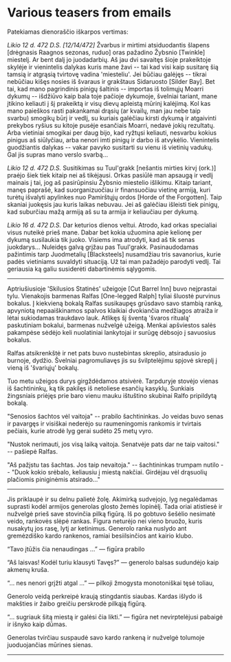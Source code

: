Various teasers from emails
===========================

Patekiamas dienoraščio iškarpos vertimas:

*Likio 12 d. 472 D.S. [12/14/472]*
Žvarbus ir mirtimi atsiduodantis šlapens [drėgnasis Raagnos sezonas, ruduo] oras pažadino Žybsnio [Twinkle] miestelį. Ar bent dalį jo juodadarbių. Aš jau dvi savaitęs šioje prakeiktoje skylėje ir vienintelis dalykas kuris mane žavi -- tai kad visi kaip susitarę šią tamsią ir atgrąsią tvirtovę vadina 'miesteliu'. Jei būčiau galėjęs -- tikrai nebūčiau kišęs nosies iš švaraus ir grakštaus Sidaruosto [Silder Bay]. Bet tai, kad mano pagrindinis pinigų šaltinis -- importas iš tolimųjų Moarri dykumų -- išdžiūvo kaip bala toje pačioje dykumoje, švelniai tariant, mane įtikino keliauti į šį prakeiktą ir visų dievų apleistą mūrinį kalėjimą.
Kol kas mano paieškos rasti pakankamai drąsių (ar kvailų, man jau nebe taip svarbu) smogikų būrį ir vedlį, su kuriais galėčiau kirsti dykumą ir atgaivinti prekybos ryšius su kitoje pusėje esančiais Moarri, nedavė jokių rezultatų. Arba vietiniai smogikai per daug bijo, kad ryžtųsi keliauti, nesvarbu kokius pinigus aš siūlyčiau, arba nenori imti pinigų ir darbo iš atvykėlio.
Vienintelis guodžiantis dalykas -- vakar pavyko susitarti su vienu iš vietinių vadukų. Gal jis supras mano verslo svarbą...

*Likio 12 d. 472 D.S.*
Susitikimas su Tuul'grakk [nešantis mirties kirvį (ork.)] praėjo šiek tiek kitaip nei aš tikėjausi. Orkas pasiūlė man apsaugą ir vedlį mainais į tai, jog aš pasirūpinsiu Žybsnio miestelio išlikimu. Kitaip tariant, manęs paprašė, kad suorganizuočiau ir finansuočiau vietinę armiją, kuri turėtų išvalyti apylinkes nuo Pamirštųjų ordos [Horde of the Forgotten]. Taip skaniai juokęsis jau kuris laikas nebuvau. Jei aš galėčiau išleisti tiek pinigų, kad suburčiau mažą armiją aš su ta armija ir keliaučiau per dykumą.

*Likio 16 d. 472 D.S.*
Dar keturios dienos veltui. Atrodo, kad orkas specialiai visus nuteikė prieš mane. Dabar bet kokia užuomina apie kelionę per dykumą susilaukia tik juoko. Visiems ima atrodyti, kad aš tik senas juokdarys... Nuleidęs galvą grįžau pas Tuul'grakk.
Pasinaudodamas pažintimis tarp Juodmetalių [Blacksteels] nusamdžiau tris savanorius, kurie padės vietiniams suvaldyti situaciją. Už tai man pažadėjo parodyti vedlį. Tai geriausia ką galiu susiderėti dabartinėmis sąlygomis.

---

Aptriušiusioje 'Skilusios Statinės' užeigoje [Cut Barrel Inn] buvo neįprastai tylu. Vienakojis barmenas Ralfas [One-legged Ralph] tyliai šluostė purvinus bokalus. Į kiekvieną bokalą Ralfas susikaupęs grūsdavo savo stambią ranką, apvyniotą nepaaiškinamos spalvos klaikiai dvokiančia medžiagos atraiža ir lėtai sukiodamas traukdavo lauk. Atlikęs šį šventą 'švaros ritualą' paskutiniam bokalui, barmenas nužvelgė užeigą. Menkai apšviestos salės pakampėse sėdėjo keli nuolatiniai lankytojai ir surūgę dėbsojo į savuosius bokalus.

Ralfas atsikrenkštė ir net pats buvo nustebintas skreplio, atsiradusio jo burnoje, dydžio. Švelniai pagromuliavęs jis su švilptelėjimu spjovė skreplį į vieną iš 'švariųjų' bokalų.

Tuo metu užeigos durys girgždėdamos atsivėrė. Tarpduryje stovėjo vienas iš šachtininkų, ką tik pakilęs iš netoliese esančių kasyklų. Sunkiais žingsniais priėjęs prie baro vienu mauku ištuštino skubinai Ralfo pripildytą bokalą.

"Senosios šachtos vėl vaitoja" -- prabilo šachtininkas. Jo veidas buvo senas ir pavargęs ir visiškai nederėjo su raumeningomis rankomis ir tvirtais pečiais, kurie atrodė lyg gerai sudėto 25 metų vyro.

"Nustok nerimauti, jos visą laiką vaitoja. Senatvėje pats dar ne taip vaitosi." -- pašiepė Ralfas.

"Aš pažįstu tas šachtas. Jos taip nevaitoja." -- šachtininkas trumpam nutilo -- "Duok kokio srėbalo, keliausiu į miestą nakčiai. Girdėjau vėl drąsuolių plačiomis piniginėmis atsirado..."

---

Jis priklaupė ir su delnu palietė žolę. Akimirką sudvejojo, lyg negalėdamas suprasti kodėl armijos generolas glosto žemės lopinėlį. Tada oriai atistiesė ir nužvelgė prieš save stovinčia pilką figūrą. Iš po gobtuvo šešėlio nesimatė veido, rankovės slėpė rankas. Figura neturėjo nei vieno bruožo, kuris nusakytų jos rasę, lytį ar ketinimus. Generolo ranka nuslydo ant gremėzdiško kardo rankenos, ramiai besiilsinčios ant kairio klubo.

“Tavo įtūžis čia nenaudingas …” — figūra prabilo

“Aš laisvas! Kodėl turiu klausyti Tavęs?” — generolo balsas sudundėjo kaip akmenų kruša.

“… nes nenori grįžti atgal …” — pilkoji žmogysta monotoniškai tęsė toliau,

Generolo veidą perkreipė kraują stingdantis siaubas. Kardas išlydo iš makšties ir žaibo greičiu perskrodė pilkąją figūrą.

“… sugriauk šitą miestą ir galėsi čia likti.” — figūra net nevirptelėjusi pabaigė ir išnyko kaip dūmas.

Generolas tvirčiau suspaudė savo kardo rankeną ir nužvelgė tolumoje juoduojančias mūrines sienas.

---
